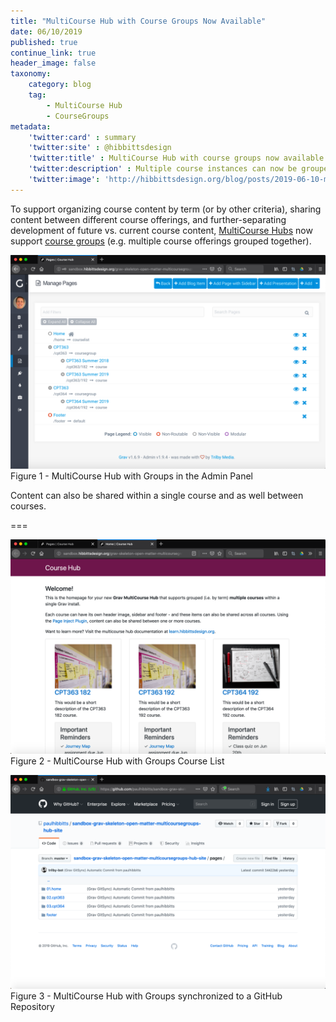 ```yaml
---
title: "MultiCourse Hub with Course Groups Now Available"
date: 06/10/2019
published: true
continue_link: true
header_image: false
taxonomy:
    category: blog
    tag:
        - MultiCourse Hub
        - CourseGroups
metadata:
    'twitter:card' : summary
    'twitter:site' : @hibbittsdesign
    'twitter:title' : MultiCourse Hub with course groups now available
    'twitter:description' : Multiple course instances can now be grouped (e.g. by term) in MultiCourse Hub.
    'twitter:image': 'http://hibbittsdesign.org/blog/posts/2019-06-10-multicourse-hub-course-groups-now-available/multicoursegroups-admin.png'
---
```


To support organizing course content by term (or by other criteria), sharing content between different course offerings, and further-separating development of future vs. current course content, [MultiCourse Hubs](https://demo.hibbittsdesign.org/grav-skeleton-open-matter-multi-course-hub-site/) now support [course groups](https://demo.hibbittsdesign.org/grav-skeleton-open-matter-multicoursegroups-hub-site/) (e.g. multiple course offerings grouped together).

![MultiCourse Hub with Groups in the Admin Panel](multicoursegroups-admin.png)  
Figure 1 - MultiCourse Hub with Groups in the Admin Panel

Content can also be shared within a single course and as well between courses.

===

![MultiCourse Hub with Groups Course List](multicoursegroups-courselist.png)  
Figure 2 - MultiCourse Hub with Groups Course List

![MultiCourse Hub with Groups synchronized to a GitHub Repository](multicoursegroups-github.png)  
Figure 3 - MultiCourse Hub with Groups synchronized to a GitHub Repository

